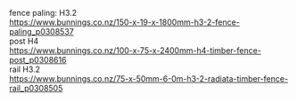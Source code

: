 fence paling: H3.2  
    https://www.bunnings.co.nz/150-x-19-x-1800mm-h3-2-fence-paling_p0308537  
post H4  
    https://www.bunnings.co.nz/100-x-75-x-2400mm-h4-timber-fence-post_p0308616  
rail H3.2  
    https://www.bunnings.co.nz/75-x-50mm-6-0m-h3-2-radiata-timber-fence-rail_p0308505  